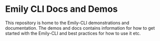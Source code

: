 # Emily CLI Docs and Demos
This repository is home to the Emily-CLI demonstrations and documentation. The demos and docs contains information for how to get started with the Emily-CLI and best practices for how to use it etc.
